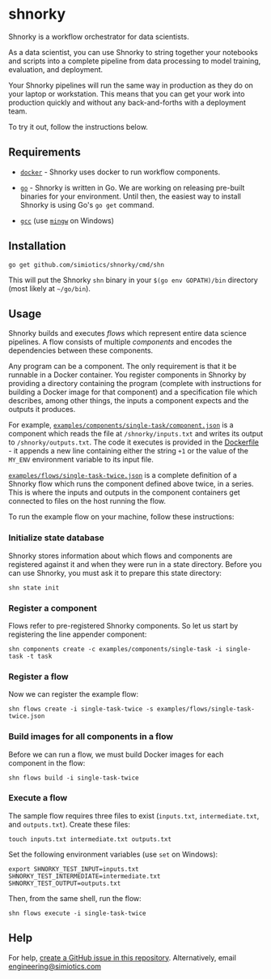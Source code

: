 # shnorky

Shnorky is a workflow orchestrator for data scientists.

As a data scientist, you can use Shnorky to string together your notebooks and scripts into a
complete pipeline from data processing to model training, evaluation, and deployment.

Your Shnorky pipelines will run the same way in production as they do on your laptop or workstation.
This means that you can get your work into production quickly and without any back-and-forths with a
deployment team.

To try it out, follow the instructions below.

## Requirements

+ [`docker`](https://docs.docker.com/install/) - Shnorky uses docker to run workflow components.

+ [`go`](https://golang.org/) - Shnorky is written in Go. We are working on releasing pre-built
binaries for your environment. Until then, the easiest way to install Shnorky is using Go's `go get`
command.

+ [`gcc`](https://gcc.gnu.org/) (use [`mingw`](http://www.mingw.org/) on Windows)

## Installation

```
go get github.com/simiotics/shnorky/cmd/shn
```

This will put the Shnorky `shn` binary in your `$(go env GOPATH)/bin` directory (most likely at
`~/go/bin`).

## Usage

Shnorky builds and executes *flows* which represent entire data science pipelines. A flow consists
of multiple *components* and encodes the dependencies between these components.

Any program can be a component. The only requirement is that it be runnable in a Docker container.
You register components in Shnorky by providing a directory containing the program (complete with
instructions for building a Docker image for that component) and a specification file which
describes, among other things, the inputs a component expects and the outputs it produces.

For example, [`examples/components/single-task/component.json`](examples/components/single-task/component.json)
is a component which reads the file at `/shnorky/inputs.txt` and writes its output to `/shnorky/outputs.txt`.
The code it executes is provided in the [Dockerfile](examples/components/single-task/Dockerfile) - it
appends a new line containing either the string `+1` or the value of the `MY_ENV` environment variable
to its input file.

[`examples/flows/single-task-twice.json`](examples/flows/single-task-twice.json) is a complete definition
of a Shnorky flow which runs the component defined above twice, in a series. This is where the inputs
and outputs in the component containers get connected to files on the host running the flow.

To run the example flow on your machine, follow these instructions:

### Initialize state database

Shnorky stores information about which flows and components are registered against it and when they
were run in a state directory. Before you can use Shnorky, you must ask it to prepare this state
directory:

```
shn state init
```

### Register a component

Flows refer to pre-registered Shnorky components. So let us start by registering the line appender
component:

```
shn components create -c examples/components/single-task -i single-task -t task
```

### Register a flow

Now we can register the example flow:

```
shn flows create -i single-task-twice -s examples/flows/single-task-twice.json
```

### Build images for all components in a flow

Before we can run a flow, we must build Docker images for each component in the flow:

```
shn flows build -i single-task-twice
```

### Execute a flow

The sample flow requires three files to exist (`inputs.txt`, `intermediate.txt`, and `outputs.txt`).
Create these files:
```
touch inputs.txt intermediate.txt outputs.txt
```

Set the following environment variables (use `set` on Windows):
```
export SHNORKY_TEST_INPUT=inputs.txt SHNORKY_TEST_INTERMEDIATE=intermediate.txt SHNORKY_TEST_OUTPUT=outputs.txt
```

Then, from the same shell, run the flow:
```
shn flows execute -i single-task-twice
```

## Help

For help, [create a GitHub issue in this repository](https://github.com/simiotics/shnorky/issues/new).
Alternatively, email engineering@simiotics.com
